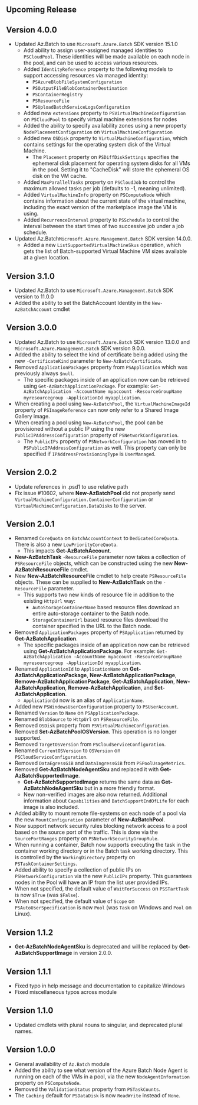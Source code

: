 <!--
    Please leave this section at the top of the change log.

    Changes for the upcoming release should go under the section titled "Upcoming Release", and should adhere to the following format:

    ## Upcoming Release
    * Overview of change #1
        - Additional information about change #1
    * Overview of change #2
        - Additional information about change #2
        - Additional information about change #2
    * Overview of change #3
    * Overview of change #4
        - Additional information about change #4

    ## YYYY.MM.DD - Version X.Y.Z (Previous Release)
    * Overview of change #1
        - Additional information about change #1
-->
## Upcoming Release

## Version 4.0.0
* Updated Az.Batch to use `Microsoft.Azure.Batch` SDK version 15.1.0
  - Add ability to assign user-assigned managed identities to `PSCloudPool`. These identities will be made available on each node in the pool, and can be used to access various resources.
  - Added `IdentityReference` property to the following models to support accessing resources via managed identity:
    - `PSAzureBlobFileSystemConfiguration`
    - `PSOutputFileBlobContainerDestination`
    - `PSContainerRegistry`
    - `PSResourceFile`
    - `PSUploadBatchServiceLogsConfiguration`
  - Added new `extensions` property to `PSVirtualMachineConfiguration` on `PSCloudPool` to specify virtual machine extensions for nodes
  - Added the ability to specify availability zones using a new property `NodePlacementConfiguration` on `VirtualMachineConfiguration`
  - Added new `OSDisk` property to `VirtualMachineConfiguration`, which contains settings for the operating system disk of the Virtual Machine.
    - The `Placement` property on `PSDiffDiskSettings` specifies the ephemeral disk placement for operating system disks for all VMs in the pool. Setting it to "CacheDisk" will store the ephemeral OS disk on the VM cache.
  - Added `MaxParallelTasks` property on `PSCloudJob` to control the maximum allowed tasks per job (defaults to -1, meaning unlimited).
  - Added `VirtualMachineInfo` property on `PSComputeNode` which contains information about the current state of the virtual machine, including the exact version of the marketplace image the VM is using.
  - Added `RecurrenceInterval` property to `PSSchedule` to control the interval between the start times of two successive job under a job schedule.
* Updated Az.Batch`Microsoft.Azure.Management.Batch` SDK version 14.0.0.
  - Added a new `ListSupportedVirtualMachineSkus` operation, which gets the list of Batch-supported Virtual Machine VM sizes available at a given location.

## Version 3.1.0
* Updated Az.Batch to use `Microsoft.Azure.Management.Batch` SDK version to 11.0.0
* Added the ability to set the BatchAccount Identity in the `New-AzBatchAccount` cmdlet

## Version 3.0.0
* Updated Az.Batch to use `Microsoft.Azure.Batch` SDK version 13.0.0 and `Microsoft.Azure.Management.Batch` SDK version 9.0.0.
* Added the ability to select the kind of certificate being added using the new `-CertificateKind` parameter to `New-AzBatchCertificate`.
* Removed `ApplicationPackages` property from `PSApplication` which was previously always `$null`.
  - The specific packages inside of an application now can be retrieved using `Get-AzBatchApplicationPackage`. For example: `Get-AzBatchApplication -AccountName myaccount -ResourceGroupName myresourcegroup -ApplicationId myapplication`.
* When creating a pool using `New-AzBatchPool`, the `VirtualMachineImageId` property of `PSImageReference` can now only refer to a Shared Image Gallery image.
* When creating a pool using `New-AzBatchPool`, the pool can be provisioned without a public IP using the new `PublicIPAddressConfiguration` property of `PSNetworkConfiguration`.
  - The `PublicIPs` property of `PSNetworkConfiguration` has moved in to `PSPublicIPAddressConfiguration` as well. This property can only be specified if `IPAddressProvisioningType` is `UserManaged`.

## Version 2.0.2
* Update references in .psd1 to use relative path
* Fix issue #10602, where **New-AzBatchPool** did not properly send `VirtualMachineConfiguration.ContainerConfiguration` or `VirtualMachineConfiguration.DataDisks` to the server.

## Version 2.0.1
* Renamed `CoreQuota` on `BatchAccountContext` to `DedicatedCoreQuota`. There is also a new `LowPriorityCoreQuota`.
  - This impacts **Get-AzBatchAccount**.
* **New-AzBatchTask** `-ResourceFile` parameter now takes a collection of `PSResourceFile` objects, which can be constructed using the new **New-AzBatchResourceFile** cmdlet.
* New **New-AzBatchResourceFile** cmdlet to help create `PSResourceFile` objects. These can be supplied to **New-AzBatchTask** on the `-ResourceFile` parameter.
  - This supports two new kinds of resource file in addition to the existing `HttpUrl` way:
    - `AutoStorageContainerName` based resource files download an entire auto-storage container to the Batch node.
    - `StorageContainerUrl` based resource files download the container specified in the URL to the Batch node.
* Removed `ApplicationPackages` property of `PSApplication` returned by **Get-AzBatchApplication**.
  - The specific packages inside of an application now can be retrieved using **Get-AzBatchApplicationPackage**. For example: `Get-AzBatchApplication -AccountName myaccount -ResourceGroupName myresourcegroup -ApplicationId myapplication`.
* Renamed `ApplicationId` to `ApplicationName` on **Get-AzBatchApplicationPackage**, **New-AzBatchApplicationPackage**, **Remove-AzBatchApplicationPackage**, **Get-AzBatchApplication**, **New-AzBatchApplication**, **Remove-AzBatchApplication**, and **Set-AzBatchApplication**.
  - `ApplicationId` now is an alias of `ApplicationName`.
* Added new `PSWindowsUserConfiguration` property to `PSUserAccount`.
* Renamed `Version` to `Name` on `PSApplicationPackage`.
* Renamed `BlobSource` to `HttpUrl` on `PSResourceFile`.
* Removed `OSDisk` property from `PSVirtualMachineConfiguration`.
* Removed **Set-AzBatchPoolOSVersion**. This operation is no longer supported.
* Removed `TargetOSVersion` from `PSCloudServiceConfiguration`.
* Renamed `CurrentOSVersion` to `OSVersion` on `PSCloudServiceConfiguration`.
* Removed `DataEgressGiB` and `DataIngressGiB` from `PSPoolUsageMetrics`.
* Removed **Get-AzBatchNodeAgentSku** and replaced it with  **Get-AzBatchSupportedImage**. 
  - **Get-AzBatchSupportedImage** returns the same data as **Get-AzBatchNodeAgentSku** but in a more friendly format.
  - New non-verified images are also now returned. Additional information about `Capabilities` and `BatchSupportEndOfLife` for each image is also included.
* Added ability to mount remote file-systems on each node of a pool via the new `MountConfiguration` parameter of **New-AzBatchPool**.
* Now support network security rules blocking network access to a pool based on the source port of the traffic. This is done via the `SourcePortRanges` property on `PSNetworkSecurityGroupRule`.
* When running a container, Batch now supports executing the task in the container working directory or in the Batch task working directory. This is controlled by the `WorkingDirectory` property on `PSTaskContainerSettings`.
* Added ability to specify a collection of public IPs on `PSNetworkConfiguration` via the new `PublicIPs` property. This guarantees nodes in the Pool will have an IP from the list user provided IPs.
* When not specified, the default value of `WaitForSuccess` on `PSSTartTask` is now `$True` (was `$False`).
* When not specified, the default value of `Scope` on `PSAutoUserSpecification` is now `Pool` (was `Task` on Windows and `Pool` on Linux).

## Version 1.1.2
* **Get-AzBatchNodeAgentSku** is deprecated and will be replaced by **Get-AzBatchSupportImage** in version 2.0.0.

## Version 1.1.1
* Fixed typo in help message and documentation to capitalize Windows
* Fixed miscellaneous typos across module

## Version 1.1.0
* Updated cmdlets with plural nouns to singular, and deprecated plural names.

## Version 1.0.0
* General availability of `Az.Batch` module
* Added the ability to see what version of the Azure Batch Node Agent is running on each of the VMs in a pool, via the new `NodeAgentInformation` property on `PSComputeNode`.
* Removed the `ValidationStatus` property from `PSTaskCounts`.
* The `Caching` default for `PSDataDisk` is now `ReadWrite` instead of `None`.
